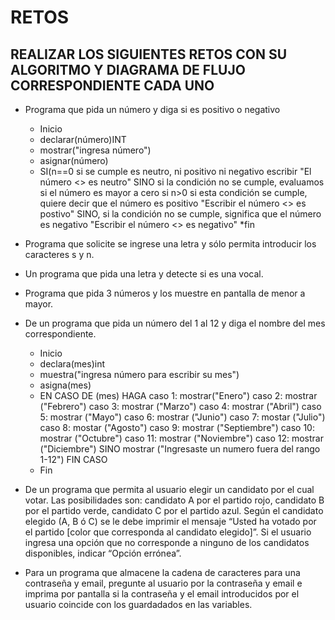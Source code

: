 # RETOS
## REALIZAR LOS SIGUIENTES RETOS CON SU ALGORITMO Y DIAGRAMA DE FLUJO CORRESPONDIENTE CADA UNO 

* Programa que pida un número y diga si es positivo o negativo
  * Inicio 
  * declarar(número)INT
  * mostrar("ingresa número")
  * asignar(número)
  * SI(n==0 si se cumple es neutro, ni positivo ni negativo   escribir "El número <<n>> es neutro" SINO si la condición no se cumple, evaluamos si el número es mayor a cero  si n>0   si esta condición se cumple, quiere decir que el número es positivo "Escribir el número <<n>> es postivo" SINO, si la condición no se cumple, significa que el número es negativo "Escribir el número <<n>> es negativo" 
    *fin
 
   
* Programa que solicite se ingrese una letra y sólo permita introducir los caracteres s y n.

* Un programa que pida una letra y detecte si es una vocal. 

* Programa que pida 3 números y los muestre en pantalla de menor a mayor.  

* De un programa que pida un número del 1 al 12 y diga el nombre del mes correspondiente.
  * Inicio
  * declara(mes)int
  * muestra("ingresa número para escribir su mes")
  * asigna(mes)
  * EN CASO DE (mes) HAGA caso 1: mostrar("Enero") caso 2: mostrar ("Febrero") caso 3: mostrar ("Marzo") caso 4: mostrar ("Abril") caso 5: mostrar ("Mayo") 
    caso 6: mostrar ("Junio") caso 7: mostar ("Julio") caso 8: mostar ("Agosto") caso 9: mostrar ("Septiembre") caso 10: mostrar ("Octubre") caso 11: mostrar        ("Noviembre") caso 12: mostrar ("Diciembre") SINO mostrar ("Ingresaste un numero fuera del rango 1-12") FIN CASO
  * Fin


* De un programa que permita al usuario elegir un candidato por el cual votar. Las posibilidades son: candidato A por el partido rojo, candidato B por el partido verde, candidato C por el partido azul. Según el candidato elegido (A, B ó C) se le debe imprimir el mensaje “Usted ha votado por el partido [color que corresponda al candidato elegido]”. Si el usuario ingresa una opción que no corresponde a ninguno de los candidatos disponibles, indicar “Opción errónea”.
* Para un programa que almacene la cadena de caracteres para una contraseña y email, pregunte al usuario por la contraseña y email e imprima por pantalla si la contraseña y el email introducidos por el usuario coincide con los guardadados en las variables.

